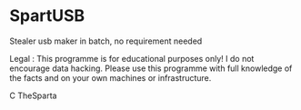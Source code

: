 # SpartUSB

Stealer usb maker in batch, no requirement needed

Legal :
This programme is for educational purposes only!
I do not encourage data hacking. Please use this programme with full knowledge of the facts and on your own machines or infrastructure. 

C TheSparta
